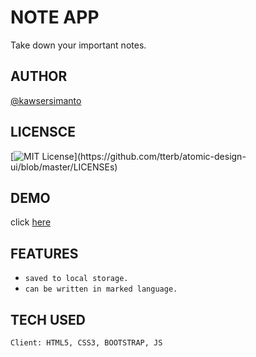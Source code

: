 
# NOTE APP

Take down your important notes.




## AUTHOR

[@kawsersimanto](https://www.github.com/kawsersimanto)


## LICENSCE

[![MIT License](https://img.shields.io/apm/l/atomic-design-ui.svg?)](https://github.com/tterb/atomic-design-ui/blob/master/LICENSEs)

## DEMO

click [here](https://kawsersimanto.github.io/note-app/)
## FEATURES

- ```saved to local storage.```
- ```can be written in marked language.```


## TECH USED

```Client: HTML5, CSS3, BOOTSTRAP, JS```

